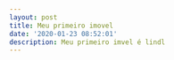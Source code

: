 ```yaml
---
layout: post
title: Meu primeiro imovel
date: '2020-01-23 08:52:01'
description: Meu primeiro imvel é lindl
---
```


